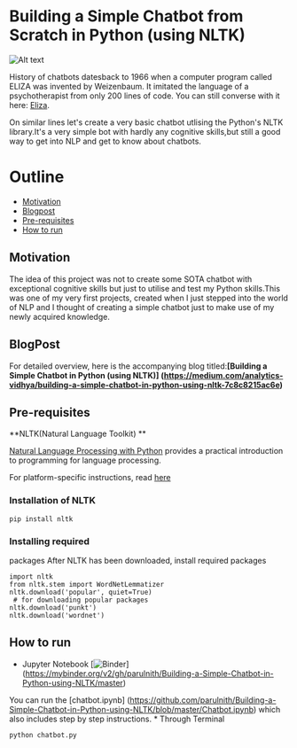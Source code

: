 # Building a Simple Chatbot from Scratch in Python (using NLTK)

![Alt text](https://cdn-images-1.medium.com/max/800/1*pPcVfZ7i-gLMabUol3zezA.gif)

History of chatbots 
datesback to 1966 when a computer program called ELIZA was invented by Weizenbaum. It imitated the language of a psychotherapist from only 200 lines of code. 
You can still
 converse with it here: [Eliza](http://psych.fullerton.edu/mbirnbaum/psych101/Eliza.htm?utm_source=ubisend.com&utm_medium=blog-link&utm_campaign=ubisend). 

On similar 
lines let's create a very basic chatbot utlising the Python's NLTK library.It's a very simple bot with hardly any cognitive skills,but still a good way to get into NLP 
and get to know about chatbots.


# Outline
* [Motivation](#motivation)
* [Blogpost](#blogpost)
* [Pre-requisites](#pre-requisites)
* [How to run](#how-to-run)


## Motivation
The
 idea of this project was not to create some SOTA chatbot with exceptional cognitive skills but just to utilise and test my Python skills.This was one of my very first 
projects, created  when I just stepped into the world of NLP and I thought of creating a simple chatbot just to make use of my newly acquired knowledge.

## BlogPost
For 
detailed overview, here is the accompanying blog titled:**[Building a Simple Chatbot in Python (using NLTK)]
(https://medium.com/analytics-vidhya/building-a-simple-chatbot-in-python-using-nltk-7c8c8215ac6e)**


## Pre-requisites
**NLTK(Natural Language Toolkit)
**

[Natural Language Processing with Python](http://www.nltk.org/book/) provides a practical introduction to programming for language processing.

For 
platform-specific instructions, read [here](https://www.nltk.org/install.html)

### Installation of NLTK
```
pip install nltk
```
### Installing required 
packages
After NLTK has been downloaded, install required packages
```
import nltk
from nltk.stem import WordNetLemmatizer
nltk.download('popular', quiet=True)
 # for downloading popular packages
nltk.download('punkt') 
nltk.download('wordnet') 
```

## How to run
* Jupyter Notebook [![Binder](https://mybinder.org/badge_logo.svg)]
(https://mybinder.org/v2/gh/parulnith/Building-a-Simple-Chatbot-in-Python-using-NLTK/master)

You can run the [chatbot.ipynb]
(https://github.com/parulnith/Building-a-Simple-Chatbot-in-Python-using-NLTK/blob/master/Chatbot.ipynb) which also includes step by step instructions.
* 
Through Terminal
```
python chatbot.py
```
